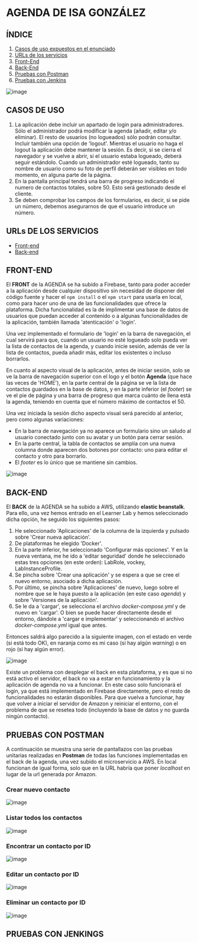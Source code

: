 # AGENDA DE ISA GONZÁLEZ

## ÍNDICE
1. [Casos de uso expuestos en el enunciado](https://github.com/isagonrod/diu-agenda-react/edit/main/README.md#casos-de-uso)
2. [URLs de los servicios](https://github.com/isagonrod/diu-agenda-react/edit/main/README.md#urls-de-los-servicios)
3. [Front-End](https://github.com/isagonrod/diu-agenda-react/edit/main/README.md#front-end)
4. [Back-End](https://github.com/isagonrod/diu-agenda-react/edit/main/README.md#back-end)
5. [Pruebas con Postman](https://github.com/isagonrod/diu-agenda-react/edit/main/README.md#pruebas-con-postman)
6. [Pruebas con Jenkins](https://github.com/isagonrod/diu-agenda-react/edit/main/README.md#pruebas-con-jenkings)

![image](https://cdn-icons-png.flaticon.com/512/6313/6313619.png)


## CASOS DE USO
1. La aplicación debe incluir un apartado de login para administradores. Sólo el administrador podrá modificar la agenda (añadir, editar y/o eliminar). El resto de usuarios (no logueados) sólo podrán consultar. Incluir también una opción de 'logout'. Mientras el usuario no haga el logout la aplicación debe mantener la sesión. Es decir, si se cierra el navegador y se vuelve a abrir, si el usuario estaba logueado, deberá seguir estándolo. Cuando un administrador esté logueado, tanto su nombre de usuario como su foto de perfil deberán ser visibles en todo momento, en alguna parte de la página.
2. En la pantalla principal tendrá una barra de progreso indicando el numero de contactos totales, sobre 50. Esto será gestionado desde el cliente.
3. Se deben comprobar los campos de los formularios, es decir, si se pide un número, debemos asegurarnos de que el usuario introduce un número.


## URLs DE LOS SERVICIOS
- [Front-end](https://agenda-isagonzalez.web.app)
- [Back-end](http://agenda.us-east-1.elasticbeanstalk.com/contact)


## FRONT-END

El __FRONT__ de la AGENDA se ha subido a Firebase, tanto para poder acceder a la aplicación desde cualquier dispositivo sin necesidad de disponer del código fuente y hacer el ``npm install`` o el ``npm start`` para usarla en local, como para hacer uno de una de las funcionalidades que ofrece la plataforma. Dicha funcionalidad es la de implimentar una base de datos de usuarios que puedan acceder al contenido o a algunas funcionalidades de la aplicación, también llamada 'atenticación' o 'login'.

Una vez implementado el formulario de 'login' en la barra de navegación, el cual servirá para que, cuando un usuario no esté logueado solo pueda ver la lista de contactos de la agenda, y cuando inicie sesión, además de ver la lista de contactos, pueda añadir más, editar los existentes o incluso borrarlos.

En cuanto al aspecto visual de la aplicación, antes de iniciar sesión, solo se ve la barra de navegación superior con el logo y el botón __Agenda__ (que hace las veces de 'HOME'), en la parte central de la página se ve la lista de contactos guardados en la base de datos, y en la parte inferior (el _footer_) se ve el pie de página y una barra de progreso que marca cuánto de llena está la agenda, teniendo en cuenta que el número máximo de contactos el 50. 

Una vez iniciada la sesión dicho aspecto visual será parecido al anterior, pero como algunas variaciones:
- En la barra de navegación ya no aparece un formulario sino un saludo al usuario conectado junto con su avatar y un botón para cerrar sesión.
- En la parte central, la tabla de contactos se amplía con una nueva columna donde aparecen dos botones por contacto: uno para editar el contacto y otro para borrarlo.
- El _footer_ es lo único que se mantiene sin cambios.

![image](https://user-images.githubusercontent.com/98974760/222920925-0d1a4b82-b172-4ee3-942d-e9d52aa5cfaa.png)


## BACK-END

El __BACK__ de la AGENDA se ha subido a AWS, utilizando __elastic beanstalk__. Para ello, una vez hemos entrado en el Learner Lab y hemos seleccionado dicha opción, he seguido los siguientes pasos:

1. He seleccionado 'Aplicaciones' de la columna de la izquierda y pulsado sobre 'Crear nueva aplicación'.
2. De plataformas he elegido 'Docker'.
3. En la parte inferior, he seleccionado 'Configurar más opciones'. Y en la nueva ventana, me he ido a 'editar seguridad' donde he seleccionado estas tres opciones (en este orden): LabRole, vockey, LabInstanceProfile.
4. Se pincha sobre 'Crear una aplicación' y se espera a que se cree el nuevo entorno, asociado a dicha aplicación.
5. Por último, se pincha sobre 'Aplicaciones' de nuevo, luego sobre el nombre que se le haya puesto a la aplicación (en este caso _agenda_) y sobre 'Versiones de la aplicación'.
6. Se le da a 'cargar', se selecciona el archivo _docker-compose.yml_ y de nuevo en 'cargar'. O bien se puede hacer directamente desde el entorno, dándole a 'cargar e implementar' y seleccionando el archivo _docker-compose.yml_ igual que antes.

Entonces saldrá algo parecido a la siguiente imagen, con el estado en verde (si está todo OK), en naranja como es mi caso (si hay algún _warning_) o en rojo (si hay algún error).

![image](https://user-images.githubusercontent.com/98974760/222920389-7d3fa542-350c-4bb0-8abd-07bc1bd8710e.png)

Existe un problema con desplegar el back en esta plataforma, y es que si no está activo el servidor, el back no va a estar en funcionamiento y la aplicación de agenda no va a funcionar. En este caso solo funcionará el login, ya que está implementado en Firebase directamente, pero el resto de funcionalidades no estarán disponibles. Para que vuelva a funcionar, hay que volver a iniciar el servidor de Amazon y reiniciar el entorno, con el problema de que se resetea todo (incluyendo la base de datos y no guarda ningún contacto).

## PRUEBAS CON POSTMAN
A continuación se muestra una serie de pantallazos con las pruebas unitarias realizadas en __Postman__ de todas las funciones implementadas en el back de la agenda, una vez subido el microservicio a AWS. En local funcionan de igual forma, solo que en la URL habría que poner _localhost_ en lugar de la url generada por Amazon.

### Crear nuevo contacto
![image](https://user-images.githubusercontent.com/98974760/222924927-dc141059-b3af-4839-be52-d18d7e5f2f13.png)

### Listar todos los contactos
![image](https://user-images.githubusercontent.com/98974760/222924976-c49a5d1b-7163-4edc-9bd7-4b9e0f0463a0.png)

### Encontrar un contacto por ID
![image](https://user-images.githubusercontent.com/98974760/222924998-41079f79-39d8-4f78-8eac-b0b2e9ace06f.png)

### Editar un contacto por ID
![image](https://user-images.githubusercontent.com/98974760/222925041-fc97d1e3-30cc-4b5d-b3c1-6a1094e67259.png)

### Eliminar un contacto por ID
![image](https://user-images.githubusercontent.com/98974760/222925054-d61c1f16-3c27-4e4b-b7c7-f4c5df09a138.png)


## PRUEBAS CON JENKINGS
